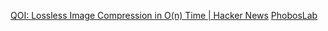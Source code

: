
[QOI: Lossless Image Compression in O(n) Time | Hacker News](https://news.ycombinator.com/item?id=29328750)
[PhobosLab](https://phoboslab.org/log/2021/11/qoi-fast-lossless-image-compression)
